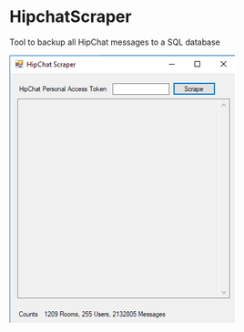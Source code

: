# HipchatScraper

Tool to backup all HipChat messages to a SQL database

![](https://raw.githubusercontent.com/lebowitz/HipchatScraper/master/HipchatScraper.png)
